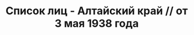 ---
title: Список лиц - Алтайский край // от 3 мая 1938 года
description: РГАСПИ, ф.17, оп.171, дело 416, лист 312
images:
- /disk/pictures/v08/17-171-416-312.jpg
- /disk/pictures/v08/17-171-416-313.jpg
- /disk/pictures/v08/17-171-416-314.jpg
- /disk/pictures/v08/17-171-416-315.jpg
---